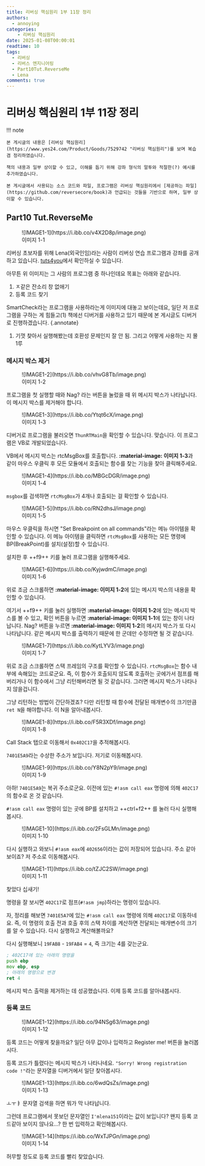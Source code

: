 ```yaml
---
title: 리버싱 핵심원리 1부 11장 정리
authors:
  - annoying
categories:
    - 리버싱 핵심원리
date: 2025-01-08T00:00:01
readtime: 10
tags:
  - 리버싱
  - 리버스 엔지니어링
  - Part10Tut.ReverseMe
  - Lena
comments: true
---
```


<!-- more -->

# 리버싱 핵심원리 1부 11장 정리

!!! note

    본 게시글의 내용은 [리버싱 핵심원리](https://www.yes24.com/Product/Goods/7529742 "리버싱 핵심원리")를 보며 복습 겸 정리하였습니다.

    책의 내용과 일부 상이할 수 있고, 이해를 돕기 위해 강좌 형식의 말투와 적절한(?) 예시를 추가하였습니다.

    본 게시글에서 사용되는 소스 코드와 파일, 프로그램은 리버싱 핵심원리에서 [제공하는 파일](https://github.com/reversecore/book)과 언급되는 것들을 기반으로 하며, 일부 상이할 수 있습니다.

## Part10 Tut.ReverseMe
<figure markdown="span">
  ![IMAGE1-1](https://i.ibb.co/v4X2D8p/image.png)
  <figcaption>이미지 1-1</figcaption>
</figure>

리버싱 초보자를 위해 Lena(외국인임)라는 사람이 리버싱 연습 프로그램과 강좌를 공개하고 있습니다. [tuts4you](https://www.tuts4you.com "tuts4you")에서 확인하실 수 있습니다.

아무튼 위 이미지는 그 사람의 프로그램 중 하나인데요 목표는 아래와 같습니다.

1. ㅈ같은 잔소리 창 없애기
2. 등록 코드 찾기

SmartCheck라는 프로그램을 사용하라는게 이미지에 대놓고 보이는데요, 일단 저 프로그램을 구하는 게 힘들고(1) 책에선 디버거를 사용하고 있기 때문에 본 게시글도 디버거로 진행하겠습니다.
{.annotate}

1.  기껏 찾아서 실행해봤는데 호환성 문제인지 잘 안 됨. 그리고 어떻게 사용하는 지 몰1루

### 메시지 박스 제거
<figure markdown="span">
  ![IMAGE1-2](https://i.ibb.co/vhvG8Tb/image.png)
  <figcaption>이미지 1-2</figcaption>
</figure>

프로그램을 첫 실행할 때와 Nag? 라는 버튼을 눌렀을 때 위 메시지 박스가 나타납니다. 이 메시지 박스를 제거해야 합니다.

<figure markdown="span">
  ![IMAGE1-3](https://i.ibb.co/Ytqt6cX/image.png)
  <figcaption>이미지 1-3</figcaption>
</figure>

디버거로 프로그램을 불러오면 `ThunRTMain`을 확인할 수 있습니다. 맞습니다. 이 프로그램은 VB로 개발되었습니다.

VB에서 메시지 박스는 rtcMsgBox를 호출합니다. **:material-image: 이미지 1-3**과 같이 마우스 우클릭 후 모든 모듈에서 호출되는 함수를 찾는 기능을 찾아 클릭해주세요.

<figure markdown="span">
  ![IMAGE1-4](https://i.ibb.co/MBGcDGR/image.png)
  <figcaption>이미지 1-4</figcaption>
</figure>

`msgbox`를 검색하면 `rtcMsgBox`가 4개나 호출되는 걸 확인할 수 있습니다.

<figure markdown="span">
  ![IMAGE1-5](https://i.ibb.co/RN2dhsJ/image.png)
  <figcaption>이미지 1-5</figcaption>
</figure>

마우스 우클릭을 하시면 "Set Breakpoint on all commands"라는 메뉴 아이템을 확인할 수 있습니다. 이 메뉴 아이템을 클릭하면 `rtcMsgBox`를 사용하는 모든 명령에 BP(BreakPoint)를 설치(설정)할 수 있습니다.

설치한 후 ++f9++ 키를 눌러 프로그램을 실행해주세요.

<figure markdown="span">
  ![IMAGE1-6](https://i.ibb.co/KyjwdmC/image.png)
  <figcaption>이미지 1-6</figcaption>
</figure>

위로 조금 스크롤하면 **:material-image: 이미지 1-2**에 있는 메시지 박스의 내용을 확인할 수 있습니다.

여기서 ++f9++ 키를 눌러 실행하면 **:material-image: 이미지 1-2**에 있는 메시지 박스를 볼 수 있고, 확인 버튼을 누르면 **:material-image: 이미지 1-1**에 있는 창이 나타납니다. Nag? 버튼을 누르면 **:material-image: 이미지 1-2**의 메시지 박스가 또 다시 나타납니다. 같은 메시지 박스를 출력하기 때문에 한 군데만 수정하면 될 것 같습니다.

<figure markdown="span">
  ![IMAGE1-7](https://i.ibb.co/KytLYV3/image.png)
  <figcaption>이미지 1-7</figcaption>
</figure>

위로 조금 스크롤하면 스택 프레임의 구조를 확인할 수 있습니다. `rtcMsgBox`는 함수 내부에 속해있는 코드로군요. 즉, 이 함수가 호출되지 않도록 호출하는 곳에가서 점프를 해버리거나 이 함수에서 그냥 리턴해버리면 될 것 같습니다. 그러면 메시지 박스가 나타나지 않을겁니다.

그냥 리턴하는 방법이 간단하겠죠? 다만 리턴할 때 함수에 전달된 매개변수의 크기만큼 `ret N`을 해야합니다. 이 N을 알아내봅시다.

<figure markdown="span">
  ![IMAGE1-8](https://i.ibb.co/F5R3XDf/image.png)
  <figcaption>이미지 1-8</figcaption>
</figure>

Call Stack 탭으로 이동해서 `0x402C17`을 추적해봅시다.

`7401E5A9`라는 수상한 주소가 보입니다. 저기로 이동해봅시다.

<figure markdown="span">
  ![IMAGE1-9](https://i.ibb.co/Y8N2pY9/image.png)
  <figcaption>이미지 1-9</figcaption>
</figure>

아하! `7401E5A9`는 복귀 주소로군요. 이전에 있는 `#!asm call eax` 명령에 의해 `402C17`의 함수로 온 것 같습니다.

`#!asm call eax` 명령이 있는 곳에 BP를 설치하고 ++ctrl+f2++ 를 눌러 다시 실행해봅시다.

<figure markdown="span">
  ![IMAGE1-10](https://i.ibb.co/2FsGLMn/image.png)
  <figcaption>이미지 1-10</figcaption>
</figure>

다시 실행하고 와보니 `#!asm eax`에 `402656`이라는 값이 저장되어 있습니다. 주소 같아보이죠? 저 주소로 이동해봅시다.

<figure markdown="span">
  ![IMAGE1-11](https://i.ibb.co/tZJC2SW/image.png)
  <figcaption>이미지 1-11</figcaption>
</figure>

찾았다 십새기!

명령을 잘 보시면 `402C17`로 점프(`#!asm jmp`)하라는 명령이 있습니다.

자, 정리를 해보면 `7401E5A7`에 있는 `#!asm call eax` 명령에 의해 `402C17`로 이동하네요. 즉, 이 명령의 호출 전과 호출 후의 스택 차이를 계산하면 전달되는 매개변수의 크기를 알 수 있습니다. 다시 실행하고 계산해볼까요?

다시 실행해보니 `19FAB8` - `19FAB4` = `4`, 즉 크기는 4를 갖는군요.

```asm linenums="1"
; 402C17에 있는 아래의 명령을
push ebp
mov ebp, esp
; 아래의 명령으로 변경
ret 4
```

메시지 박스 출력을 제거하는 데 성공했습니다. 이제 등록 코드를 알아내봅시다.

### 등록 코드
<figure markdown="span">
  ![IMAGE1-12](https://i.ibb.co/94NSg63/image.png)
  <figcaption>이미지 1-12</figcaption>
</figure>

등록 코드는 어떻게 찾을까요? 일단 아무 값이나 입력하고 Register me! 버튼을 눌러봅시다.

등록 코드가 틀렸다는 메시지 박스가 나타나네요. `"Sorry! Wrong registration code !"`라는 문자열을 디버거에서 일단 찾아봅시다.

<figure markdown="span">
  ![IMAGE1-13](https://i.ibb.co/6wdQsZs/image.png)
  <figcaption>이미지 1-13</figcaption>
</figure>

ㅗㅜㅑ 문자열 검색을 하면 뭐가 막 나타납니다.

그런데 프로그램에서 못보던 문자열인 `I'mlena151`이라는 값이 보입니다? 왠지 등록 코드같아 보이지 않나요...? 한 번 입력하고 확인해봅시다.

<figure markdown="span">
  ![IMAGE1-14](https://i.ibb.co/WxTJPGn/image.png)
  <figcaption>이미지 1-14</figcaption>
</figure>

허무할 정도로 등록 코드를 빨리 찾았습니다.
